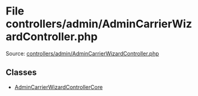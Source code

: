 File controllers/admin/AdminCarrierWizardController.php
=========

Source: [controllers/admin/AdminCarrierWizardController.php](https://github.com/PrestaShop/PrestaShop/blob/1.6.0.13/controllers/admin/AdminCarrierWizardController.php)


Classes
-------

* [AdminCarrierWizardControllerCore](class.AdminCarrierWizardControllerCore.md)


